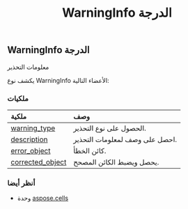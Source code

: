 ﻿---
title: WarningInfo الدرجة
second_title: Aspose.Cells for Python via .NET API المراجع
description:
type: docs
weight: 1580
url: /ar/python-net/aspose.cells/warninginfo/
is_root: false
---
##  WarningInfo الدرجة
معلومات التحذير



يكشف نوع WarningInfo الأعضاء التالية:

###  ملكيات
| ملكية| وصف|
| :- | :- |
| [warning_type](/cells/ar/python-net/aspose.cells/warninginfo/warning_type) | الحصول على نوع التحذير.|
| [description](/cells/ar/python-net/aspose.cells/warninginfo/description) | احصل على وصف لمعلومات التحذير.|
| [error_object](/cells/ar/python-net/aspose.cells/warninginfo/error_object) | كائن الخطأ.|
| [corrected_object](/cells/ar/python-net/aspose.cells/warninginfo/corrected_object) | يحصل ويضبط الكائن المصحح.|



###  أنظر أيضا
* وحدة [aspose.cells](..)
